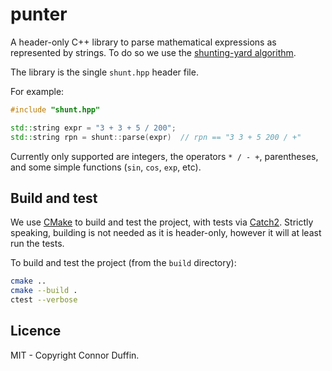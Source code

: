 # punter

A header-only C++ library to parse mathematical expressions as represented by strings. To do so we use the [shunting-yard algorithm](https://en.wikipedia.org/wiki/Shunting_yard_algorithm).

The library is the single `shunt.hpp` header file.

For example:

```cpp
#include "shunt.hpp"

std::string expr = "3 + 3 + 5 / 200";
std::string rpn = shunt::parse(expr)  // rpn == "3 3 + 5 200 / +"
```

Currently only supported are integers, the operators `* / - +`, parentheses, and some simple functions (`sin`, `cos`, `exp`, etc).

## Build and test

We use [CMake](https://cmake.org/cmake/help/latest/index.html) to build and test the project, with tests via [Catch2](https://github.com/catchorg/Catch2). Strictly speaking, building is not needed as it is header-only, however it will at least run the tests.

To build and test the project (from the `build` directory):

```bash
cmake ..
cmake --build .
ctest --verbose
```

## Licence

MIT - Copyright Connor Duffin.


